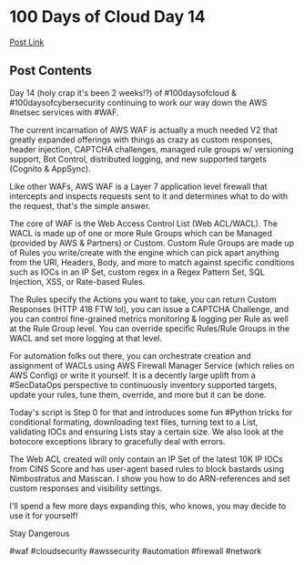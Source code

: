 # 100 Days of Cloud Day 14

[Post Link](https://www.linkedin.com/feed/update/urn:li:share:6985658695674118145)

## Post Contents

Day 14 (holy crap it's been 2 weeks!?) of #100daysofcloud & #100daysofcybersecurity continuing to work our way down the AWS #netsec services with #WAF.

The current incarnation of AWS WAF is actually a much needed V2 that greatly expanded offerings with things as crazy as custom responses, header injection, CAPTCHA challenges, managed rule groups w/ versioning support, Bot Control, distributed logging, and new supported targets (Cognito & AppSync).

Like other WAFs, AWS WAF is a Layer 7 application level firewall that intercepts and inspects requests sent to it and determines what to do with the request, that's the simple answer.

The core of WAF is the Web Access Control List (Web ACL/WACL). The WACL is made up of one or more Rule Groups which can be Managed (provided by AWS & Partners) or Custom. Custom Rule Groups are made up of Rules you write/create with the engine which can pick apart anything from the URI, Headers, Body, and more to match against specific conditions such as IOCs in an IP Set, custom regex in a Regex Pattern Set, SQL Injection, XSS, or Rate-based Rules.

The Rules specify the Actions you want to take, you can return Custom Responses (HTTP 418 FTW lol), you can issue a CAPTCHA Challenge, and you can control fine-grained metrics monitoring & logging per Rule as well at the Rule Group level. You can override specific Rules/Rule Groups in the WACL and set more logging at that level.

For automation folks out there, you can orchestrate creation and assignment of WACLs using AWS Firewall Manager Service (which relies on AWS Config) or write it yourself. It is a decently large uplift from a #SecDataOps perspective to continuously inventory supported targets, update your rules, tune them, override, and more but it can be done.

Today's script is Step 0 for that and introduces some fun #Python tricks for conditional formating, downloading text files, turning text to a List, validating IOCs and ensuring Lists stay a certain size. We also look at the botocore exceptions library to gracefully deal with errors.

The Web ACL created will only contain an IP Set of the latest 10K IP IOCs from CINS Score and has user-agent based rules to block bastards using Nimbostratus and Masscan. I show you how to do ARN-references and set custom responses and visibility settings.

I'll spend a few more days expanding this, who knows, you may decide to use it for yourself!

Stay Dangerous

#waf #cloudsecurity #awssecurity #automation #firewall #network 